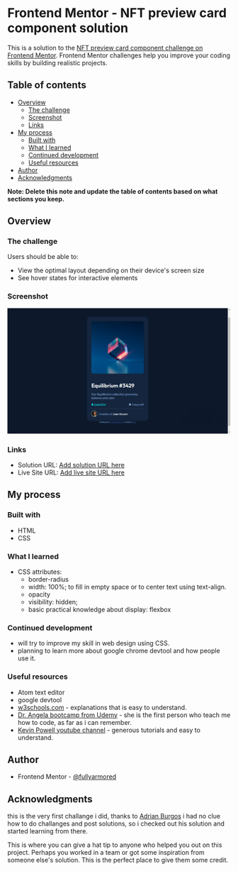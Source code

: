 # Frontend Mentor - NFT preview card component solution

This is a solution to the [NFT preview card component challenge on Frontend Mentor](https://www.frontendmentor.io/challenges/nft-preview-card-component-SbdUL_w0U). Frontend Mentor challenges help you improve your coding skills by building realistic projects.

## Table of contents

- [Overview](#overview)
  - [The challenge](#the-challenge)
  - [Screenshot](#screenshot)
  - [Links](#links)
- [My process](#my-process)
  - [Built with](#built-with)
  - [What I learned](#what-i-learned)
  - [Continued development](#continued-development)
  - [Useful resources](#useful-resources)
- [Author](#author)
- [Acknowledgments](#acknowledgments)

**Note: Delete this note and update the table of contents based on what sections you keep.**

## Overview

### The challenge

Users should be able to:

- View the optimal layout depending on their device's screen size
- See hover states for interactive elements

### Screenshot

![](screenshot1.png)

### Links

- Solution URL: [Add solution URL here](https://your-solution-url.com)
- Live Site URL: [Add live site URL here](https://your-live-site-url.com)

## My process

### Built with

- HTML
- CSS

### What I learned

- CSS attributes:
  - border-radius
  - width: 100%;
    to fill in empty space or to center text using text-align.
  - opacity
  - visibility: hidden;
  - basic practical knowledge about display: flexbox

### Continued development

- will try to improve my skill in web design using CSS.
- planning to learn more about google chrome devtool and how people use it.

### Useful resources

- Atom text editor
- google devtool
- [w3schools.com](https://www.w3schools.com/) - explanations that is easy to understand.
- [Dr. Angela bootcamp from Udemy](https://www.udemy.com/user/4b4368a3-b5c8-4529-aa65-2056ec31f37e/) - she is the first person who teach me how to code, as far as i can remember.
- [Kevin Powell youtube channel](https://www.youtube.com/channel/UCJZv4d5rbIKd4QHMPkcABCw) - generous tutorials and easy to understand.

## Author

- Frontend Mentor - [@fullyarmored](https://www.frontendmentor.io/profile/fullyarmored)

## Acknowledgments

this is the very first challange i did, thanks to [Adrian Burgos](https://www.frontendmentor.io/profile/adrianburgoscolas) i had no clue how to do challanges and post solutions, so i checked out his solution and started learning from there.

This is where you can give a hat tip to anyone who helped you out on this project. Perhaps you worked in a team or got some inspiration from someone else's solution. This is the perfect place to give them some credit.
